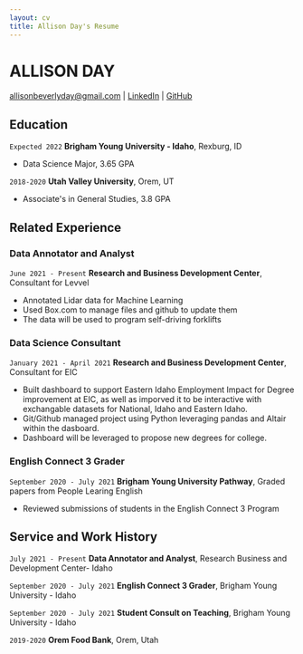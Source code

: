 ```yaml
---
layout: cv
title: Allison Day's Resume
---
```


# ALLISON DAY

<div id="webaddress">
<a href="allisonbeverlyday@gmail.com">allisonbeverlyday@gmail.com</a>
| <a href="https://www.linkedin.com/in/allison-b-day/">LinkedIn</a>
| <a href="https://github.com/allisonbday">GitHub</a>
</div>

<!-- https://www.monique.tech/the-art-of-markdown -->

## Education

`Expected 2022`
**Brigham Young University - Idaho**, Rexburg, ID

- Data Science Major, 3.65 GPA

`2018-2020`
**Utah Valley University**, Orem, UT

- Associate's in General Studies, 3.8 GPA

## Related Experience

### Data Annotator and Analyst
`June 2021 - Present`
**Research and Business Development Center**, Consultant for Levvel
- Annotated Lidar data for Machine Learning
- Used Box.com to manage files and github to update them
- The data will be used to program self-driving forklifts

### Data Science Consultant

`January 2021 - April 2021`
**Research and Business Development Center**, Consultant for EIC

- Built dashboard to support Eastern Idaho Employment Impact for Degree improvement at EIC, as well as imporved it to be interactive with exchangable datasets for National, Idaho and Eastern Idaho.
- Git/Github managed project using Python leveraging pandas and Altair within the dasboard.
- Dashboard will be leveraged to propose new degrees for college.

### English Connect 3 Grader

`September 2020 - July 2021`
**Brigham Young University Pathway**, Graded papers from People Learing English

- Reviewed submissions of students in the English Connect 3 Program


## Service and Work History

`July 2021 - Present`
**Data Annotator and Analyst**, Research Business and Development Center- Idaho

`September 2020 - July 2021`
**English Connect 3 Grader**, Brigham Young University - Idaho

`September 2020 - July 2021`
**Student Consult on Teaching**, Brigham Young University - Idaho

`2019-2020`
**Orem Food Bank**, Orem, Utah

<!-- ### Footer

Last updated: September 2021 -->
